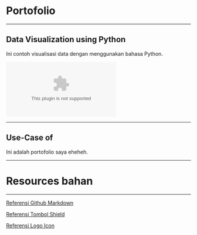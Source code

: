 # Portofolio
---
## Data Visualization using Python
Ini contoh visualisasi data dengan menggunakan bahasa Python.

![[](https://img.shields.io/badge/GitHub-View_on_GitHub-blue?logo=GitHub)](www.google.com)

---
## Use-Case of 
Ini adalah portofolio saya eheheh.

---

# Resources bahan
---
[Referensi Github Markdown](https://github.com/adam-p/markdown-here/wiki/Markdown-Cheatsheet)

[Referensi Tombol Shield](https://shields.io/#your-badge)

[Referensi Logo Icon](https://simpleicons.org/)
